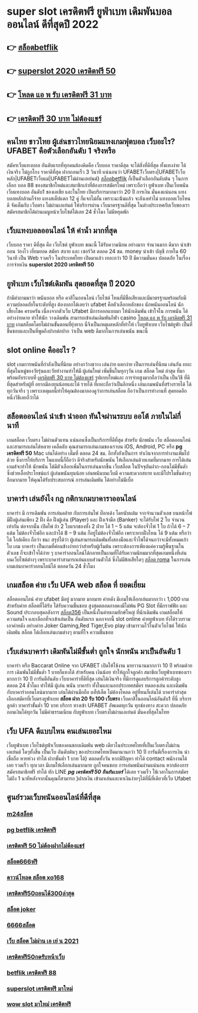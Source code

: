 # super slot เครดิตฟรี ยูฟ่าเบท  เดิมพันบอลออนไลน์ ดีที่สุดปี 2022

## 👉 [สล็อตbetflik](https://ufa7777.ufax.win/)
## 👉 [superslot 2020 เครดิตฟรี 50](https://ufa7777.ufax.win/)
## 👉 [โหลด แอ พ รับ เครดิตฟรี 31 บาท](https://ufabetpgufa.ufax.win/)
## 👉 [เครดิตฟรี 30 บาท ไม่ต้องแชร์](https://ufabetpgufa.ufax.win/)

## คนไทย ชาวไทย ผู้เล่นชาวไทยนิยมแทงเกมฟุตบอล เว็บอะไร? UFABET คือตัวเลือกอันดับ 1 จริงหรือ

สมัครเว็บแทงบอล อันดับแรกที่ทุกคนต้องคิดคือ  เว็บบอล ราคาดีสุด  จะได้สิ่งที่ดีที่สุด ทั้งแทงง่าย ได้เงินจริง ไม่ถูกโกง ราคาดีที่สุด ฝากถอนเร็ว 3 วินาที  แน่นอนว่า UFABETเว็บตรง|UFABETเว็บหลัก|UFABETเว็บแม่|UFABETไม่ผ่านเอเย่นต์} [สล็อตbetflik](https://ufa7777.ufax.win/)   ก็เป็นตัวเลือกอันดับต้น ๆ ในการเลือก บอล 88 ของสมาชิกใหม่และสมาชิกเก่าที่ต้องการสมัครใหม่ เพราะถือว่า ยูฟ่าเบท เป็นเว็บพนัน เว็บแทงบอล อันดับ1 ของเอเชีย และในไทย เปิดบริการมากมาว่า 20 ปี การเงิน มั่นคงแน่นอน แทงบอลหลักล้านก็จ่าย แทงสเต็ปแตก 12  คู่ ก็แจกไม่อั้น เพราะฉะน้้นแล้ว จะลังเลทำไม่ แทงบอลเว็บไหนดี จัดเต็มกับ เว็บตรง ไม่ผ่านเอเย่นต์ ให้บริการผ่าน เว็บมาตรฐานดีที่สุด ในต่างประเทศกับเว็บของเรา สมัครสมาชิกได้ผ่านเมนูหน้าเว็บไซต์ได้เลย 24 ชั่วโมง ไม่มีหยุดพัก


## เว็บแทงบอลออนไลน์ ให้ ค่าน้ำ  มากที่สุด 

เว็บบอล  ราคา  ดีที่สุด  คือ   เว็บไซต์ ยูฟ่าเบท   ขณะนี้  ได้รับความนิยม   อย่างมาก จำนวนมาก   ดีมาก  นำเข้า  ถอน   ว่องไว  เยี่ยมยอด สมัคร   สบาย และ  เซอร์วิส  ตลอด 24 ชม.   money  นำเข้า บัญชี  ภายใน   60 วินาที เป็น  Web  รวดเร็ว  ในประเทศไทย  เปิดมาแล้ว  เยอะกว่า  10 ปี มีความมั่นคง ปลอดภัย ในเรื่อง  การจ่ายเงิน **superslot 2020 เครดิตฟรี 50** 

## ยูฟ่าเบท เว็บไซต์เดิมพัน สุดยอดที่สุด ปี 2020

ถ้ามีคำถามมาว่า  พนันบอล   หรือ คาสิโนออนไลน์    เว็บไซต์ ไหนที่มีชื่อเสียงและมีมาตรฐานพร้อมกับมีความปลอดภัยในระดับที่สูง ต้องบอกได้เลยว่า  ufabet  คือตัวเลือกหลักของ นักพนันออนไลน์ นักเสี่ยงโชค  ครบครัน เนื่องจากตัวเว็บ Ufabet  มีการออกแบบมา ให้นักเดิมพัน เข้าใจใน การพนัน ได้อย่างง่ายดาย ทำให้นัก วางเดิมพัน สามารถเข้าเล่นเดิมพันกีฬา   casino   [โหลด แอ พ รับ เครดิตฟรี 31 บาท](https://ufabetpgufa.ufax.win/) เกมสล็อตโดยไม่ผ่านขั้นตอนที่ยุ่งยาก นี่จึงเป็นเหตุผลหลักที่ทำให้ เว็บยูฟ่าเบท เว็บไซต์ยูฟ่า เป็นที่ ชื่นชอบและเป็นที่พูดถึงปากต่อปาก ว่าเป็น web    ดีมากในการเล่นพนัน   ขณะนี้ 


##  slot online  คืออะไร ?

 slot   เกมการพนันที่กำลังเป็นที่นิยม อย่างกว้างขวาง  เล่นง่าย แตกง่าย  เป็นการเล่นที่นิยม เล่นกัน เยอะที่สุดในหมู่ของวัยรุ่นและวัยทำงานทำให้มี ผู้เล่นใหม่ เพิ่มขึ้นในทุกๆวัน  เกม สล็อต ใหม่ ล่าสุด ที่มาพร้อมกับระบบที่ [เครดิตฟรี 30 บาท ไม่ต้องแชร์](https://ufabetpgufa.ufax.win/) รูปแบบใหม่และ การจ่ายสูงมากถือว่าเป็น เป็นวิธี ที่ดีที่สุดสำหรับผู้ที่ อยากมีลงทุนน้อยและได้ รายได้ ที่เยอะถือว่าเป็นอีกหนึ่ง เล่นเกมพนันที่สร้างรายได้ ได้ทุกวันจริง ๆ เพราะเหตุผลนี้ทำให้คุณต้องมาลองดูว่าการเล่นสล็อต ถือว่าเป็นการทำงานที่ สุดยอดอีกหนึ่งวิธีเลยก็ว่าได้


##  สล็อตออนไลน์  นำเข้า   นำออก ทันใจผ่านระบบ ออโต้  ภายในไม่กี่นาที 

เกมสล็อต เว็บตรง ไม่ผ่านตัวแทน แน่นอนซึ่งเป็นบริการที่ดีที่สุด  สำหรับ นักพนัน เว็บ สล็อตออนไลน์  และสามารถเล่นได้หลาย เคล็ดลับ คุณสามารถเล่นเกมของเราบน iOS, Android, PC หรือ **pg เครดิตฟรี 50** Mac เล่นได้อย่าง เต็มที่ ตลอด 24 ชม. อีกทั้งยังเป็นการ ทำเงินจากการทำงานเพิ่มไปด้วย ซึ่งการให้บริการ ในแบบนี้ก็ถือว่า ดีจริงสำหรับนักพนัน ให้เลือกเล่นด้วยเกมที่มากมาย การได้เล่นเกมส์จะทำให้ นักพนัน ได้มีตัวเลือกเพิ่มในการเล่นมากขึ้น เว็บสล็อต ในปัจจุบันฝาก-ถอนไม่มีขั้นต่ำ ซึ่งช่วยเอื้อประโยชน์แก่  ผู้เล่นพนันทุนน้อย เล่นพนันบนเว็บมี ความสะดวกสบาย และมีโปรโมชั่นต่างๆอีกมากมาย ให้คุณได้รับประสบการณ์  การเล่นเดิมพัน ได้อย่างไม่มีเบื่อ

## บาคาร่า เล่นยังไง กฎ กติกาเกมบาคาราออนไลน์

บาคาร่า มี  การเดิมพัน  การเล่นคล้าย กับการเล่นไพ่ ป๊อกเด้ง โดยนับแต้ม จากจำนวนตัวเลข บนหน้าไพ่ มีฝั่งผู้เล่นเพียง 2 ฝั่ง คือ ฝั่งผู้เล่น (Player)  และ ฝั่งเจ้ามือ (Banker) จะได้รับไพ่ 2 ใบ จำนวน เท่ากัน  ต่อจากนั้น  เปิดไพ่ ถ้า 2 ใบแรกของทั้ง 2 ฝ่าย ได้ 1 – 5 แต้ม จะต้องจั่วไพ่ 1 ใบ ถ้าได้ 6 – 7 แต้ม ไม่ต้องจั่วไพ่อีก  และถ้าได้ 8 – 9 แต้ม ก็อยู่ไม่ต้องจั่วไพ่อีก เพราะหากฝั่งไหน ได้ 9 แต้ม หรือว่าได้ ใกล้เคียง ถือว่า ชนะ สรุปได้ว่า ผู้เล่นสามารถเดิมพันทั้งสองมือและจั่วไพ่ได้จนกว่าจะมีทั้งหมดเก้าใบ   เกม บาคาร่า  เป็นเกมที่ค่อนข้างง่ายกว่าสำหรับผู้เริ่มต้น เพราะต้องการเพียงแค่ความรู้พื้นฐานในตัวเลข ก็จะเข้าใจได้ง่าย ๆ บาคาร่าออนไลน์ได้กลายเป็นเกมที่ได้รับความนิยมมากที่สุดเกมหนึ่งที่เล่นบนเว็บไซต์ต่างๆ เพราะบาคาร่าสามารถเล่นแบบส่วนตัวได้ ซึ่งไม่มีข้อเสียใดๆ [สล็อต roma](https://ufa7777.ufax.win/) ในการเล่นเกมเล่นบาคาร่าออนไลน์ได้  ตลอดวัน 24 ชั่วโมง

##   เกมสล็อต ค่าย  เว็บ UFA  web  สล็อต ที่ ยอดเยี่ยม 

สล็อตออนไลน์  ค่าย  ufabet  มีอยู่ มากมาย มากมาย  ค่ายดัง มีเกมให้เลือกเล่นมากกว่า เ 1,000 เกม สำหรับค่าย สล็อตที่ได้รับ ได้รับความชื่นชอบ สูงสุดตลอดกาลคงมีไม่พ้น PG Slot ที่มีกราฟฟิก และ Sound ประกอบสุดอลังการ [สล็อต356](https://ufabetpgufa.ufax.win/) เป็นหนึ่งในค่ายเกมยักษ์ใหญ่ ที่นักเดิมพัน   เกมสล็อตให้ความสนใจ  และเลือกที่จะเข้าเล่นเป็น อันดับแรก  นอกจากนี้ slot online ค่ายยูฟ่าเบท ยังได้รวบรวมเอาค่ายดัง อย่างค่าย Joker Gaming,Red Tiger,Evo play เข้ามารวมไว้ในตัวเว็บไซต์  ให้นักเดิมพัน สล็อต  ได้เลือกเล่นเกมต่างๆ ตามที่ใจ ความชื่นชอบ 

##  เว็บเล่นบาคาร่า  เดิมพันไม่มีขั้นต่ำ ถูกใจ นักพนัน มาเป็นอันดับ 1

บาคาร่า หรือ Baccarat Online จาก UFABET  เปิดให้ใช้งาน มายาวนานมากกว่า 10 ปี พร้อมด้วยการ เดิมพันไม่มีขั้นต่ำ 1 บาทก็แทงได้ สำหรับคน  เงินน้อย ทำให้ถูกใจลูกค้า สมาชิกเว็บยูฟ่าเบทของเรามากกว่า 10 ปี การันตีอันดับ เว็บบาคาร่าที่ดีที่สุด   เล่นได้เงินจริง   ที่มีการดูแลบริการลูกค้าระดับสูง ตลอด 24 ชั่วโมง ทำให้มี  ผู้เล่น พนัน บาคาร่า ทั้งในและนอกประเทศสมัคร ทดลองเล่น และเดิมพันกับบาคาร่าออนไลน์มากมาย เล่นได้ผ่านมือถือ แท็ปเล็ต ไม่ต้องโหลด อยู่ที่หนก็เล่นได้  บาคาร่าล่าสุด  เลือกสมัครที่เว็บตรงยูฟ่าเบท   **สล็อต ฝาก 20 รับ 100 เว็บตรง** เว็บคาสิโนออนไลน์อันดับ1 ที่นี่ บริการลูกค้า บาคาร่าขั้นต่ำ 10 บาท บริการ ทางเข้า UFABET อัพเดตทุกวัน ทุกช่องทาง สะดวก ปลอดภัย ถอนเงินได้ทุกวัน ไม่มีค่าธรรมเนียม กับยูฟ่าเบท เว็บตรงไม่ผ่านเอเย่นต์ มั่นคงที่สุดในไทย


## เว็บ UFA  ดีแบบไหน คนเล่นเยอะไหม

  เว็บยูฟ่าเบท เว็บไซต์ยูฟ่าเว็บของคนชอบเดิมพัน web เดียวในประเทศไทยที่เป็นเว็บตรงไม่ผ่านเอเย่นต์   ใดๆทั้งสิ้น เป็นเว็บ อันดับต้นๆ  ของประเทศไทยเปิดมานานกว่า 10 ปี การันตีเรื่องการเงิน น่าเชื่อถือ หายห่วง  ทำได้  ฝากขั้นต่ำ 1 บาท ได้} ตลอดทั้งวัน หากมีปัญหา ทำได้  contact พนักงานได้เลย รวดเร็ว ทุกเวลา  มีเกมให้เลือกเล่นมากมาย ถูกใจคนชอบ การเล่นพนันผ่านแน่นอน หากต้องการ สมัครสมาชิกฟรี  ทำได้ ทัก LINE ***pg เครดิตฟรี 50 ยืนยันเบอร์***  ได้เลย รวดเร็ว ใช้เวลาในการสมัคร ไม่ถึง 1 นาทีหลังจากนั้นคุณก็สามารถ }ฝากเงิน เข้ามาเล่นและหาเงินง่ายๆได้ที่นี่ที่เดียวที่เว็บ Ufabet 


## ศูนย์รวมเว็บพนันออนไลน์ที่ดีที่สุด

### [m24สล็อต](https://atom.io/themes/สมัคร%20pg%20ufabet%20pg%20slot%20เครดิตฟรี%20100%20ล่าสุด%20008%20สล็อต%2020%20รับ%20100%20เว็บตรง100%)
### [pg betflik เครดิตฟรี](https://atom.io/themes/สมัคร%20pg%20ufabet%20เครดิตฟรี30%20008%20สล็อต%2020%20รับ%20100%20เว็บตรง100%)
### [เครดิตฟรี 50 ไม่ต้องฝากไม่ต้องแชร์](https://atom.io/themes/สมัคร%20pg%20ufabet%20สล็อต1234%20joker%20008%20สล็อต%2020%20รับ%20100%20เว็บตรง100%)
### [สล็อต666ฟรี](https://atom.io/themes/สมัคร%20pg%20ufabet%20wallet%20slot%20เครดิตฟรี%20008%20สล็อต%2020%20รับ%20100%20เว็บตรง100%)
### [ดาวน์โหลด สล็อต xo168](https://atom.io/themes/สมัคร%20pg%20ufabet%20betway%20เครดิตฟรี%20008%20สล็อต%2020%20รับ%20100%20เว็บตรง100%)
### [เครดิตฟรี50ถอนได้300ล่าสุด](https://atom.io/themes/สมัคร%20pg%20ufabet%20ซุปเปอร์%20สล็อต%20เครดิตฟรี%2050%20ล่าสุด%20008%20สล็อต%2020%20รับ%20100%20เว็บตรง100%)
### [สล็อต joker](https://atom.io/themes/สมัคร%20pg%20ufabet%20wowslot%20เครดิตฟรี%20100%20ล่าสุด%20008%20สล็อต%2020%20รับ%20100%20เว็บตรง100%)
### [6666สล็อต](https://atom.io/themes/สมัคร%20pg%20ufabet%20u31.com%20เครดิตฟรี%20008%20สล็อต%2020%20รับ%20100%20เว็บตรง100%)
### [เว็บ สล็อต ไม่ผ่าน เอ เย่ น 2021](https://atom.io/themes/สมัคร%20pg%20ufabet%20super%20slot%20vip%20เครดิตฟรี%2050%20008%20สล็อต%2020%20รับ%20100%20เว็บตรง100%)
### [เครดิตฟรี50กดรับหน้าเว็บ](https://atom.io/themes/สมัคร%20pg%20ufabet%20สล็อตy9%20008%20สล็อต%2020%20รับ%20100%20เว็บตรง100%)
### [betflik เครดิตฟรี 88](https://atom.io/themes/สมัคร%20pg%20ufabet%20เครดิตฟรี%2050%20กดรับเอง%20ยืนยันเบอร์%20008%20สล็อต%2020%20รับ%20100%20เว็บตรง100%)
### [superslot เครดิตฟรี มาใหม่](https://atom.io/themes/สมัคร%20pg%20ufabet%20สล็อต666%20008%20สล็อต%2020%20รับ%20100%20เว็บตรง100%)
### [wow slot มาใหม่ เครดิตฟรี](https://atom.io/themes/สมัคร%20pg%20ufabet%20superslotvip%20เครดิตฟรี%2050%20otp%20008%20สล็อต%2020%20รับ%20100%20เว็บตรง100%)